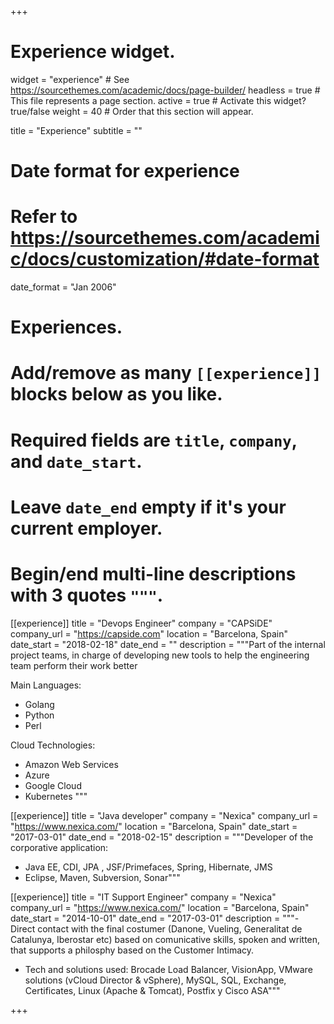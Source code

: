 +++
# Experience widget.
widget = "experience"  # See https://sourcethemes.com/academic/docs/page-builder/
headless = true  # This file represents a page section.
active = true  # Activate this widget? true/false
weight = 40  # Order that this section will appear.

title = "Experience"
subtitle = ""

# Date format for experience
#   Refer to https://sourcethemes.com/academic/docs/customization/#date-format
date_format = "Jan 2006"

# Experiences.
#   Add/remove as many `[[experience]]` blocks below as you like.
#   Required fields are `title`, `company`, and `date_start`.
#   Leave `date_end` empty if it's your current employer.
#   Begin/end multi-line descriptions with 3 quotes `"""`.
[[experience]]
  title = "Devops Engineer"
  company = "CAPSiDE"
  company_url = "https://capside.com"
  location = "Barcelona, Spain"
  date_start = "2018-02-18"
  date_end = ""
  description = """Part of the internal project teams, in charge of developing new tools to help the engineering team perform their work better

  Main Languages:

  * Golang
  * Python
  * Perl

  Cloud Technologies:

  * Amazon Web Services
  * Azure
  * Google Cloud
  * Kubernetes
  """

[[experience]]
  title = "Java developer"
  company = "Nexica"
  company_url = "https://www.nexica.com/"
  location = "Barcelona, Spain"
  date_start = "2017-03-01"
  date_end = "2018-02-15"
  description = """Developer of the corporative application: 

- Java EE, CDI, JPA , JSF/Primefaces, Spring, Hibernate, JMS 
- Eclipse, Maven, Subversion, Sonar"""

[[experience]]
  title = "IT Support Engineer"
  company = "Nexica"
  company_url = "https://www.nexica.com/"
  location = "Barcelona, Spain"
  date_start = "2014-10-01"
  date_end = "2017-03-01"
  description = """- Direct contact with the final costumer (Danone, Vueling, Generalitat de Catalunya, Iberostar etc) based on comunicative skills, spoken and written, that supports a philosphy based on the Customer Intimacy.

- Tech and solutions used: Brocade Load Balancer, VisionApp, VMware solutions (vCloud Director & vSphere), MySQL, SQL, Exchange, Certificates, Linux (Apache & Tomcat), Postfix y Cisco ASA"""

+++
